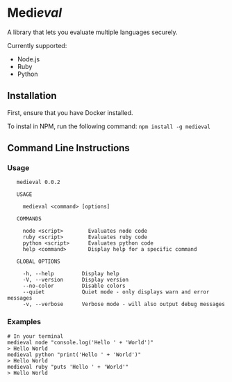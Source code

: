 # Medi***eval***

A library that lets you evaluate multiple languages securely.

Currently supported:
* Node.js
* Ruby
* Python

## Installation
First, ensure that you have Docker installed.

To instal in NPM, run the following command:
`npm install -g medieval`

## Command Line Instructions

### Usage

```
   medieval 0.0.2 
     
   USAGE

     medieval <command> [options]

   COMMANDS

     node <script>        Evaluates node code                
     ruby <script>        Evaluates ruby code                
     python <script>      Evaluates python code              
     help <command>       Display help for a specific command

   GLOBAL OPTIONS

     -h, --help         Display help                                      
     -V, --version      Display version                                   
     --no-color         Disable colors                                    
     --quiet            Quiet mode - only displays warn and error messages
     -v, --verbose      Verbose mode - will also output debug messages    
```

### Examples

```
# In your terminal
medieval node "console.log('Hello ' + 'World')"
> Hello World
medieval python "print('Hello ' + 'World')"
> Hello World
medieval ruby "puts 'Hello ' + 'World'"
> Hello World
```

